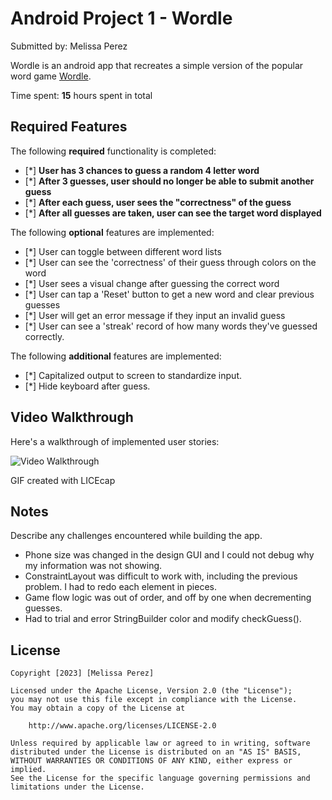 # Android Project 1 - Wordle

Submitted by: Melissa Perez

Wordle is an android app that recreates a simple version of the popular word game [Wordle](https://www.nytimes.com/games/wordle/index.html).

Time spent: **15** hours spent in total

## Required Features

The following **required** functionality is completed:

- [*] **User has 3 chances to guess a random 4 letter word**
- [*] **After 3 guesses, user should no longer be able to submit another guess**
- [*] **After each guess, user sees the "correctness" of the guess**
- [*] **After all guesses are taken, user can see the target word displayed**

The following **optional** features are implemented:

- [*] User can toggle between different word lists
- [*] User can see the 'correctness' of their guess through colors on the word
- [*] User sees a visual change after guessing the correct word
- [*] User can tap a 'Reset' button to get a new word and clear previous guesses
- [*] User will get an error message if they input an invalid guess
- [*] User can see a 'streak' record of how many words they've guessed correctly.

The following **additional** features are implemented:

 - [*] Capitalized output to screen to standardize input.
 - [*] Hide keyboard after guess.

## Video Walkthrough

Here's a walkthrough of implemented user stories:

<img src='http://i.imgur.com/link/to/your/gif/file.gif' title='Video Walkthrough' width='' alt='Video Walkthrough' />

GIF created with LICEcap

## Notes

Describe any challenges encountered while building the app.

- Phone size was changed in the design GUI and I could not debug why my information was not showing.
- ConstraintLayout was difficult to work with, including the previous problem. I had to redo each element in pieces.
- Game flow logic was out of order, and off by one when decrementing guesses.
- Had to trial and error StringBuilder color and modify checkGuess().
## License

    Copyright [2023] [Melissa Perez]

    Licensed under the Apache License, Version 2.0 (the "License");
    you may not use this file except in compliance with the License.
    You may obtain a copy of the License at

        http://www.apache.org/licenses/LICENSE-2.0

    Unless required by applicable law or agreed to in writing, software
    distributed under the License is distributed on an "AS IS" BASIS,
    WITHOUT WARRANTIES OR CONDITIONS OF ANY KIND, either express or implied.
    See the License for the specific language governing permissions and
    limitations under the License.